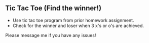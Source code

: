 ## Tic Tac Toe (Find the winner!)
- Use tic tac toe program from prior homework assignment.
- Check for the winner and loser when 3 x's or o's are achieved.

Please message me if you have any issues!
